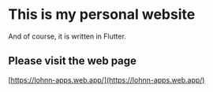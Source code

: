 # This is my personal website

And of course, it is written in Flutter.

## Please visit the web page
[https://lohnn-apps.web.app/](https://lohnn-apps.web.app/)
